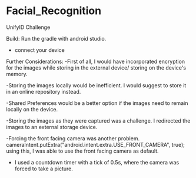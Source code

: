 # Facial_Recognition
UnifyID Challenge

Build: Run the gradle with android studio. 
- connect your device


Further Considerations:
-First of all, I would have incorporated encryption for the images while storing in the external device/ storing on the device's memory.

-Storing the images locally would be inefficient. I would suggest to store it in an online repository instead. 

-Shared Preferences would be a better option if the images need to remain locally on the device.

-Storing the images as they were captured was a challenge. I redirected the images to an external storage device. 

-Forcing the front facing camera was another problem. 
cameraIntent.putExtra("android.intent.extra.USE_FRONT_CAMERA", true);
using this, I was able to use the front facing camera as default. 

- I used a countdown timer with a tick of 0.5s, where the camera was forced to take a picture.
